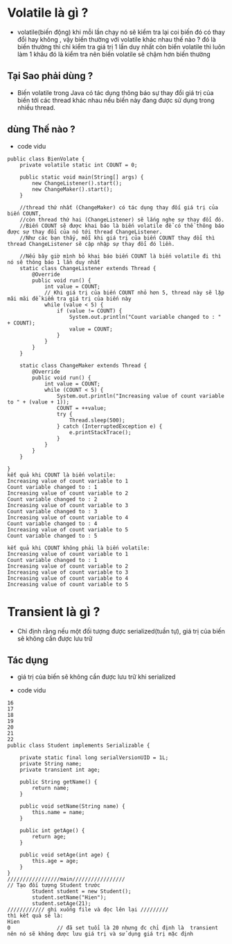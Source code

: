 # Volatile là gì ?
+ volatile(biến động) khi mỗi lần chạy nó sẽ kiểm tra lại coi biến đó có thay đổi hay không , vậy biến thường với volatile khác nhau thế nào ?
 đó là biến thường thì chỉ kiểm tra giá trị 1 lần duy nhất còn biến volatile thì luôn làm 1 khâu đó là kiểm tra nên biến volatile sẽ chậm hơn biến thường
 

## Tại Sao phải dùng ?
+ Biến volatile trong Java có tác dụng thông báo sự thay đổi giá trị của biến tới các thread khác nhau nếu biến này đang được sử dụng trong nhiều thread.

## dùng Thế nào ?
+ code vidu

```
public class BienVolate {
	private volatile static int COUNT = 0;
	 
    public static void main(String[] args) {
        new ChangeListener().start();
        new ChangeMaker().start();
    }
 
    //thread thứ nhất (ChangeMaker) có tác dụng thay đối giá trị của biến COUNT, 
    //còn thread thứ hai (ChangeListener) sẽ lắng nghe sự thay đổi đó.
    //Biến COUNT sẽ được khai báo là biến volatile để có thể thông báo được sự thay đổi của nó tới thread ChangeListener.
    //Như các bạn thấy, mỗi khi giá trị của biến COUNT thay đổi thì thread ChangeListener sẽ cập nhập sự thay đổi đó liền.

    //Nếu bây giờ mình bỏ khai báo biến COUNT là biến volatile đi thì nó sẽ thông báo 1 lần duy nhất 
    static class ChangeListener extends Thread {
        @Override
        public void run() {
            int value = COUNT;
            // Khi giá trị của biến COUNT nhỏ hơn 5, thread này sẽ lặp mãi mãi để kiểm tra giá trị của biến này
            while (value < 5) {
                if (value != COUNT) {
                    System.out.println("Count variable changed to : " + COUNT);
                    value = COUNT;
                }
            }
        }
    }
 
    static class ChangeMaker extends Thread {
        @Override
        public void run() {
            int value = COUNT;
            while (COUNT < 5) {
                System.out.println("Increasing value of count variable to " + (value + 1));
                COUNT = ++value;
                try {
                    Thread.sleep(500);
                } catch (InterruptedException e) {
                    e.printStackTrace();
                }
            }
        }
    }

}
kết quả khi COUNT là biến volatile:
Increasing value of count variable to 1
Count variable changed to : 1
Increasing value of count variable to 2
Count variable changed to : 2
Increasing value of count variable to 3
Count variable changed to : 3
Increasing value of count variable to 4
Count variable changed to : 4
Increasing value of count variable to 5
Count variable changed to : 5

kết quả khi COUNT không phải là biến volatile:
Increasing value of count variable to 1
Count variable changed to : 1
Increasing value of count variable to 2
Increasing value of count variable to 3
Increasing value of count variable to 4
Increasing value of count variable to 5
```


# Transient là gì ?
+ Chỉ định rằng nếu một đối tượng được serialized(tuần tự), giá trị của biến sẽ không cần được lưu trữ

## Tác dụng 
+ giá trị của biến sẽ không cần được lưu trữ khi serialized

+ code vidu
```
16
17
18
19
20
21
22
public class Student implements Serializable {
 
    private static final long serialVersionUID = 1L;
    private String name;
    private transient int age;     
 
    public String getName() {
        return name;
    }
 
    public void setName(String name) {
        this.name = name;
    }
 
    public int getAge() {
        return age;
    }
 
    public void setAge(int age) {
        this.age = age;
    }
}
/////////////////main/////////////////
// Tạo đối tượng Student trước
        Student student = new Student();
        student.setName("Hien");
        student.setAge(21);
//////////// ghi xuống file và đọc lên lại /////////     
thì kết quả sẽ là: 
Hien
0               // đã set tuổi là 20 nhưng đc chỉ định là  transient nên nó sẽ không được lưu giá trị và sử dụng giá trị mặc định
```

